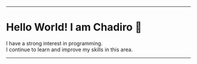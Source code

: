 ___

# Hello World! I am Chadiro 👋

I have a strong interest in programming.  
I continue to learn and improve my skills in this area.
___

<!---
chadiro-id/chadiro-id is a ✨ special ✨ repository because its `README.md` (this file) appears on your GitHub profile.
You can click the Preview link to take a look at your changes.
--->
